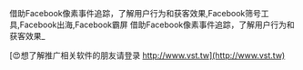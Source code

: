 借助Facebook像素事件追踪，了解用户行为和获客效果,Facebook筛号工具,Facebook出海,Facebook霸屏
借助Facebook像素事件追踪，了解用户行为和获客效果_

[😍想了解推广相关软件的朋友请登录 http://www.vst.tw](http://www.vst.tw)



